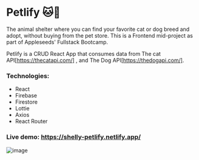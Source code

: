 # Petlify 🐱🐶

The animal shelter where you can find your favorite cat or dog breed and adopt, without buying from the pet store.
This is a Frontend mid-project as part of Appleseeds' Fullstack Bootcamp.

Petlify is a CRUD React App that consumes data from The cat API[https://thecatapi.com/] , and The Dog API[https://thedogapi.com/].

### Technologies:
- React
- Firebase
- Firestore
- Lottie
- Axios
- React Router

### Live demo: https://shelly-petlify.netlify.app/
![image](https://user-images.githubusercontent.com/33236921/223401578-8f2b6023-0921-4ec3-acbc-1925ae75d13a.png)
